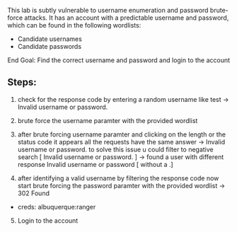 This lab is subtly vulnerable to username enumeration and password brute-force attacks. It has an account with a predictable username and password, which can be found in the following wordlists: 

-    Candidate usernames
-    Candidate passwords

End Goal: Find the correct username and password and login to the account 
## Steps:

1. check for the response code by entering a random username like test  -> Invalid username or password.

2. brute force the username paramter with the provided wordlist

3. after brute forcing username paramter and clicking on the length or the status code it appears all the requests have the same answer -> Invalid username or password. to solve this issue u could filter to negative search [ Invalid username or password. ] -> found a user with different response Invalid username or password [ without a .]

4. after identifying a valid username by filtering the response code now start brute forcing the password paramter with the provided wordlist -> 302 Found
- creds: albuquerque:ranger

5. Login to the account

